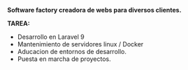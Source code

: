 **Software factory creadora de webs para diversos clientes.**

**TAREA:** 
* Desarrollo en Laravel 9
* Mantenimiento de servidores linux / Docker
* Aducacion de entornos de desarrollo.
* Puesta en marcha de proyectos.